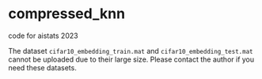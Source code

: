 # compressed_knn
code for aistats 2023


The dataset `cifar10_embedding_train.mat` and `cifar10_embedding_test.mat` cannot be uploaded due to their large size. Please contact the author if you need these datasets. 
